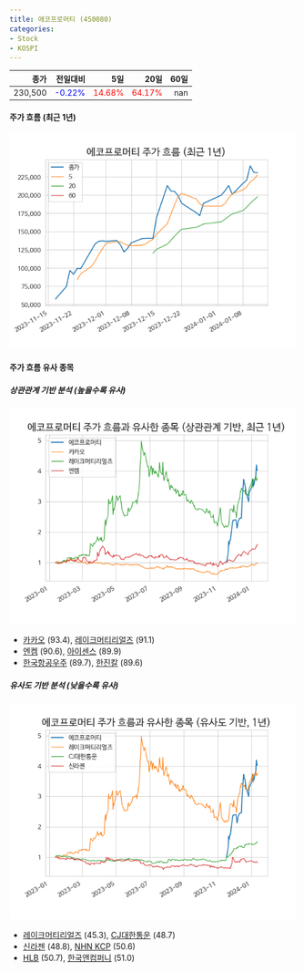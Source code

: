 ```yaml
---
title: 에코프로머티 (450080)
categories:
- Stock
- KOSPI
---
```


|종가|전일대비|5일|20일|60일|
|---:|-------:|--:|---:|---:|
|230,500|<span style="color: blue">-0.22%</span>|<span style="color: red">14.68%</span>|<span style="color: red">64.17%</span>|nan|

<!-- more -->


#### 주가 흐름 (최근 1년)
![450080](/assets/images/stock/450080.png)


#### 주가 흐름 유사 종목


##### 상관관계 기반 분석 (높을수록 유사)
![450080](/assets/images/stock/450080_corr.png)
- [카카오](/035720/) (93.4), [레이크머티리얼즈](/281740/) (91.1)
- [엔켐](/348370/) (90.6), [아이센스](/099190/) (89.9)
- [한국항공우주](/047810/) (89.7), [한진칼](/180640/) (89.6)


##### 유사도 기반 분석 (낮을수록 유사)	
![450080](/assets/images/stock/450080_sim.png)
- [레이크머티리얼즈](/281740/) (45.3), [CJ대한통운](/000120/) (48.7)
- [신라젠](/215600/) (48.8), [NHN KCP](/060250/) (50.6)
- [HLB](/028300/) (50.7), [한국앤컴퍼니](/000240/) (51.0)